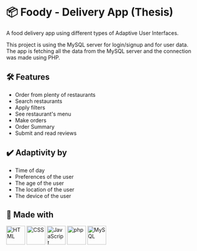 # 📦 Foody - Delivery App (Thesis)

A food delivery app using different types of Adaptive User Interfaces.

This project is using the MySQL server for login/signup and for user data. The app is fetching all the data from the MySQL server and the connection was made using PHP.

## 🛠️ Features
- Order from plenty of restaurants
- Search restaurants
- Apply filters
- See restaurant's menu
- Make orders
- Order Summary
- Submit and read reviews

## ✔️ Adaptivity by
- Time of day
- Preferences of the user
- The age of the user
- The location of the user
- The device of the user

## 🚧 Made with

<div >
	<img width="50" src="https://user-images.githubusercontent.com/25181517/192158954-f88b5814-d510-4564-b285-dff7d6400dad.png" alt="HTML" title="HTML"/>
	<img width="50" src="https://user-images.githubusercontent.com/25181517/183898674-75a4a1b1-f960-4ea9-abcb-637170a00a75.png" alt="CSS" title="CSS"/>
	<img width="50" src="https://user-images.githubusercontent.com/25181517/117447155-6a868a00-af3d-11eb-9cfe-245df15c9f3f.png" alt="JavaScript" title="JavaScript"/>
	<img width="50" src="https://user-images.githubusercontent.com/25181517/183570228-6a040b9f-3ddf-47a2-a201-743121dac664.png" alt="php" title="php"/>
	<img width="50" src="https://user-images.githubusercontent.com/25181517/183896128-ec99105a-ec1a-4d85-b08b-1aa1620b2046.png" alt="MySQL" title="MySQL"/>
</div>
